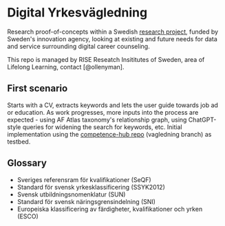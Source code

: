 
# Digital Yrkesvägledning

Research proof-of-concepts within a Swedish [research project](https://www.vinnova.se/p/pilot-digital-infrastruktur-kll/), funded by Sweden's innovation agency, looking at existing and future needs for data and service surrounding digital career counseling.

This repo is managed by RISE Reseatch Insititutes of Sweden, area of Lifelong Learning, contact [@ollenyman].

## First scenario
Starts with a CV, extracts keywords and lets the user guide towards job ad or education. As work progresses, more inputs into the process are expected - using AF Atlas taxonomy's relationship graph, using ChatGPT-style queries for widening the search for keywords, etc.
Initial implementation using the [competence-hub repo](https://github.com/LearningArena/competence-hub) (vagledning branch) as testbed.

## Glossary
- Sveriges referensram för kvalifikationer (SeQF)
- Standard för svensk yrkesklassificering (SSYK2012)
- Svensk utbildningsnomenklatur (SUN)
- Standard för svensk näringsgrensindelning (SNI)
- Europeiska klassificering av färdigheter, kvalifikationer och yrken (ESCO)

